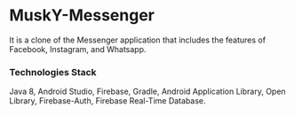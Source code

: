 # MuskY-Messenger
It is a clone of the Messenger application that includes the features of Facebook, Instagram, and Whatsapp.

<h3> Technologies Stack </h3>
Java 8, Android Studio, Firebase, Gradle, Android Application Library, Open Library, Firebase-Auth, Firebase Real-Time Database.

